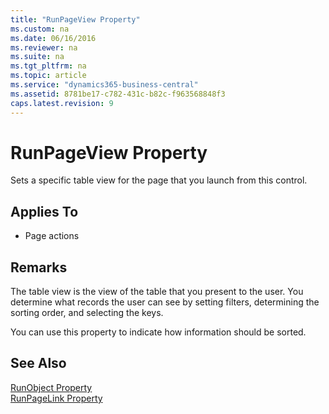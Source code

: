 ```yaml
---
title: "RunPageView Property"
ms.custom: na
ms.date: 06/16/2016
ms.reviewer: na
ms.suite: na
ms.tgt_pltfrm: na
ms.topic: article
ms.service: "dynamics365-business-central"
ms.assetid: 8781be17-c782-431c-b82c-f963568848f3
caps.latest.revision: 9
---
```


 

# RunPageView Property
Sets a specific table view for the page that you launch from this control.  
  
## Applies To  
  
-   Page actions  
  
## Remarks  
 The table view is the view of the table that you present to the user. You determine what records the user can see by setting filters, determining the sorting order, and selecting the keys.  
  
 You can use this property to indicate how information should be sorted.  
  
## See Also  
 [RunObject Property](devenv-runobject-property.md)   
 [RunPageLink Property](devenv-runpagelink-property.md)